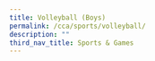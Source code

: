 ```yaml
---
title: Volleyball (Boys)
permalink: /cca/sports/volleyball/
description: ""
third_nav_title: Sports & Games
---
```

